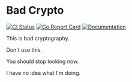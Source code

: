 # Bad Crypto

[![CI Status](https://github.com/jvehent/badcrypto/workflows/Go/badge.svg?branch=main)](https://github.com/jvehent/badcrypto/actions?query=workflow%3AGo)
[![Go Report Card](https://goreportcard.com/badge/github.com/jvehent/badcrypto)](https://goreportcard.com/report/github.com/jvehent/badcrypto)
[![Documentation](https://godoc.org/github.com/jvehent/badcrypto?status.svg)](https://godoc.org/github.com/jvehent/badcrypto)

This is bad cryptography.

Don't use this.

You should stop looking now.

I have no idea what I'm doing.